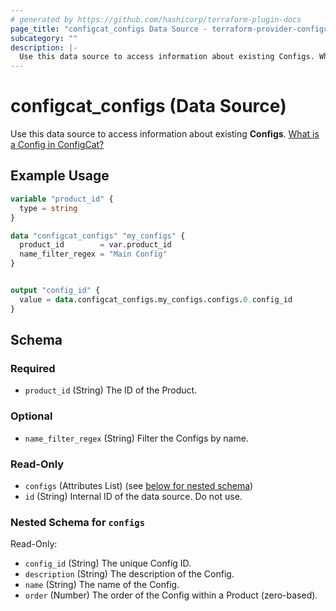 ```yaml
---
# generated by https://github.com/hashicorp/terraform-plugin-docs
page_title: "configcat_configs Data Source - terraform-provider-configcat"
subcategory: ""
description: |-
  Use this data source to access information about existing Configs. What is a Config in ConfigCat? https://configcat.com/docs/main-concepts
---
```


# configcat_configs (Data Source)

Use this data source to access information about existing **Configs**. [What is a Config in ConfigCat?](https://configcat.com/docs/main-concepts)

## Example Usage

```terraform
variable "product_id" {
  type = string
}

data "configcat_configs" "my_configs" {
  product_id        = var.product_id
  name_filter_regex = "Main Config"
}


output "config_id" {
  value = data.configcat_configs.my_configs.configs.0.config_id
}
```

<!-- schema generated by tfplugindocs -->
## Schema

### Required

- `product_id` (String) The ID of the Product.

### Optional

- `name_filter_regex` (String) Filter the Configs by name.

### Read-Only

- `configs` (Attributes List) (see [below for nested schema](#nestedatt--configs))
- `id` (String) Internal ID of the data source. Do not use.

<a id="nestedatt--configs"></a>
### Nested Schema for `configs`

Read-Only:

- `config_id` (String) The unique Config ID.
- `description` (String) The description of the Config.
- `name` (String) The name of the Config.
- `order` (Number) The order of the Config within a Product (zero-based).
